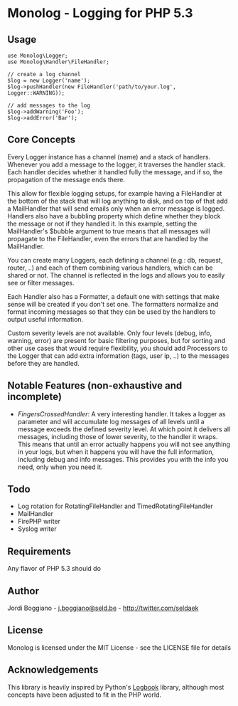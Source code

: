 Monolog - Logging for PHP 5.3
=============================

Usage
-----

    use Monolog\Logger;
    use Monolog\Handler\FileHandler;

    // create a log channel
    $log = new Logger('name');
    $log->pushHandler(new FileHandler('path/to/your.log', Logger::WARNING));

    // add messages to the log
    $log->addWarning('Foo');
    $log->addError('Bar');

Core Concepts
-------------

Every Logger instance has a channel (name) and a stack of handlers. Whenever you add a message to the logger, it traverses the handler stack. Each handler decides whether it handled fully the message, and if so, the propagation of the message ends there.

This allow for flexible logging setups, for example having a FileHandler at the bottom of the stack that will log anything to disk, and on top of that add a MailHandler that will send emails only when an error message is logged. Handlers also have a bubbling property which define whether they block the message or not if they handled it. In this example, setting the MailHandler's $bubble argument to true means that all messages will propagate to the FileHandler, even the errors that are handled by the MailHandler.

You can create many Loggers, each defining a channel (e.g.: db, request, router, ..) and each of them combining various handlers, which can be shared or not. The channel is reflected in the logs and allows you to easily see or filter messages.

Each Handler also has a Formatter, a default one with settings that make sense will be created if you don't set one. The formatters normalize and format incoming messages so that they can be used by the handlers to output useful information.

Custom severity levels are not available. Only four levels (debug, info, warning, error) are present for basic filtering purposes, but for sorting and other use cases that would require flexibility, you should add Processors to the Logger that can add extra information (tags, user ip, ..) to the messages before they are handled.

Notable Features (non-exhaustive and incomplete)
------------------------------------------------

- _FingersCrossedHandler_: A very interesting handler. It takes a logger as parameter and will accumulate log messages of all levels until a message exceeds the defined severity level. At which point it delivers all messages, including those of lower severity, to the handler it wraps. This means that until an error actually happens you will not see anything in your logs, but when it happens you will have the full information, including debug and info messages. This provides you with the info you need, only when you need it.

Todo
----

- Log rotation for RotatingFileHandler and TimedRotatingFileHandler
- MailHandler
- FirePHP writer
- Syslog writer

Requirements
------------

Any flavor of PHP 5.3 should do

Author
------

Jordi Boggiano - <j.boggiano@seld.be> - <http://twitter.com/seldaek>

License
-------

Monolog is licensed under the MIT License - see the LICENSE file for details

Acknowledgements
----------------

This library is heavily inspired by Python's [Logbook](http://packages.python.org/Logbook/) library, although most concepts have been adjusted to fit in the PHP world.
